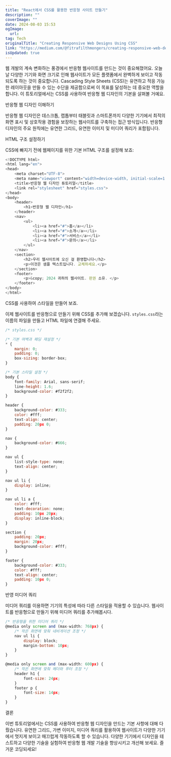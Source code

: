 ```yaml
---
title: "React에서 CSS를 활용한 반응형 사이트 만들기"
description: ""
coverImage: ""
date: 2024-08-03 15:53
ogImage:
  url:
tag: Tech
originalTitle: "Creating Responsive Web Designs Using CSS"
link: "https://medium.com/@fitrafilthmongers/creating-responsive-web-designs-using-css-b9084f86f7c5"
isUpdated: true
---
```


웹 개발의 계속 변화하는 풍경에서 반응형 웹사이트를 만드는 것이 중요해졌어요. 오늘날 다양한 기기와 화면 크기로 인해 웹사이트가 모든 플랫폼에서 완벽하게 보이고 작동되도록 하는 것이 중요합니다. Cascading Style Sheets (CSS)는 유연하고 적응 가능한 레이아웃을 만들 수 있는 수단을 제공함으로써 이 목표를 달성하는 데 중요한 역할을 합니다. 이 튜토리얼에서는 CSS를 사용하여 반응형 웹 디자인의 기본을 살펴볼 거예요.

반응형 웹 디자인 이해하기

반응형 웹 디자인은 데스크톱, 랩톱부터 태블릿과 스마트폰까지 다양한 기기에서 최적의 화면 표시 및 상호작용 경험을 보장하는 웹사이트를 구축하는 접근 방식입니다. 반응형 디자인의 주요 원칙에는 유연한 그리드, 유연한 이미지 및 미디어 쿼리가 포함됩니다.

HTML 구조 설정하기

<!-- seedividend - 사각형 -->

<ins class="adsbygoogle"
     style="display:block"
     data-ad-client="ca-pub-4877378276818686"
     data-ad-slot="1898504329"
     data-ad-format="auto"
     data-full-width-responsive="true"></ins>

<script>
     (adsbygoogle = window.adsbygoogle || []).push({});
</script>

CSS에 빠지기 전에 웹페이지를 위한 기본 HTML 구조를 설정해 보죠:

```js
<!DOCTYPE html>
<html lang="en">
<head>
    <meta charset="UTF-8">
    <meta name="viewport" content="width=device-width, initial-scale=1.0">
    <title>반응형 웹 디자인 튜토리얼</title>
    <link rel="stylesheet" href="styles.css">
</head>
<body>
    <header>
        <h1>반응형 웹 디자인</h1>
    </header>
    <nav>
        <ul>
            <li><a href="#">홈</a></li>
            <li><a href="#">소개</a></li>
            <li><a href="#">서비스</a></li>
            <li><a href="#">문의</a></li>
        </ul>
    </nav>
    <section>
        <h2>우리 웹사이트에 오신 걸 환영합니다</h2>
        <p>이것은 샘플 텍스트입니다. 교체하세요.</p>
    </section>
    <footer>
        <p>&copy; 2024 귀하의 웹사이트. 판권 소유. </p>
    </footer>
</body>
</html>
```

CSS를 사용하여 스타일을 만들어 보죠.

이제 웹사이트를 반응형으로 만들기 위해 CSS를 추가해 보겠습니다. `styles.css`라는 이름의 파일을 만들고 HTML 파일에 연결해 주세요.

<!-- seedividend - 사각형 -->

<ins class="adsbygoogle"
     style="display:block"
     data-ad-client="ca-pub-4877378276818686"
     data-ad-slot="1898504329"
     data-ad-format="auto"
     data-full-width-responsive="true"></ins>

<script>
     (adsbygoogle = window.adsbygoogle || []).push({});
</script>

```js
/* styles.css */

/* 기본 여백과 패딩 재설정 */
* {
    margin: 0;
    padding: 0;
    box-sizing: border-box;
}

/* 기본 스타일 설정 */
body {
    font-family: Arial, sans-serif;
    line-height: 1.6;
    background-color: #f2f2f2;
}

header {
    background-color: #333;
    color: #fff;
    text-align: center;
    padding: 20px 0;
}

nav {
    background-color: #666;
}

nav ul {
    list-style-type: none;
    text-align: center;
}

nav ul li {
    display: inline;
}

nav ul li a {
    color: #fff;
    text-decoration: none;
    padding: 10px 20px;
    display: inline-block;
}

section {
    padding: 20px;
    margin: 20px;
    background-color: #fff;
}

footer {
    background-color: #333;
    color: #fff;
    text-align: center;
    padding: 10px 0;
}
```

반영 미디어 쿼리

미디어 쿼리를 이용하면 기기의 특성에 따라 다른 스타일을 적용할 수 있습니다. 웹사이트를 반응형으로 만들기 위해 미디어 쿼리를 추가해봅시다.

```js
/* 반응형을 위한 미디어 쿼리 */
@media only screen and (max-width: 768px) {
    /* 작은 화면에 맞춰 네비게이션 조정 */
    nav ul li {
        display: block;
        margin-bottom: 10px;
    }
}

@media only screen and (max-width: 600px) {
    /* 작은 화면에 맞춰 헤더와 푸터 조정 */
    header h1 {
        font-size: 24px;
    }
    footer p {
        font-size: 14px;
    }
}
```

<!-- seedividend - 사각형 -->

<ins class="adsbygoogle"
     style="display:block"
     data-ad-client="ca-pub-4877378276818686"
     data-ad-slot="1898504329"
     data-ad-format="auto"
     data-full-width-responsive="true"></ins>

<script>
     (adsbygoogle = window.adsbygoogle || []).push({});
</script>

결론

이번 튜토리얼에서는 CSS를 사용하여 반응형 웹 디자인을 만드는 기본 사항에 대해 다뤘습니다. 유연한 그리드, 가변 이미지, 미디어 쿼리를 활용하여 웹사이트가 다양한 기기에서 멋지게 보이고 매끄럽게 작동하도록 할 수 있습니다. 다양한 기기에서 디자인을 테스트하고 다양한 기술을 실험하여 반응형 웹 개발 기술을 향상시키고 개선해 보세요. 즐거운 코딩되세요!
